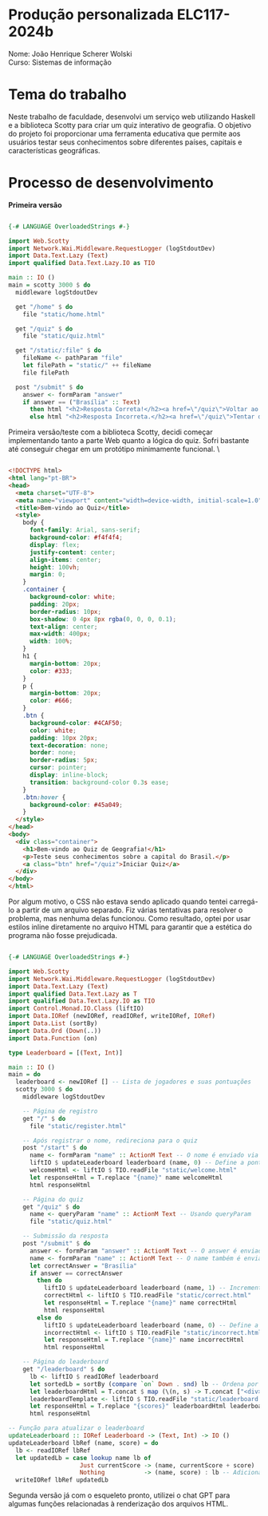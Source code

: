 # Produção personalizada ELC117-2024b

Nome: João Henrique Scherer Wolski \
Curso: Sistemas de informação

# Tema do trabalho

Neste trabalho de faculdade, desenvolvi um serviço web utilizando Haskell e a biblioteca Scotty para criar um quiz interativo de geografia. O objetivo do projeto foi proporcionar uma ferramenta educativa que permite aos usuários testar seus conhecimentos sobre diferentes países, capitais e características geográficas. 

# Processo de desenvolvimento

**Primeira versão** 

```haskell

{-# LANGUAGE OverloadedStrings #-}

import Web.Scotty
import Network.Wai.Middleware.RequestLogger (logStdoutDev)
import Data.Text.Lazy (Text)
import qualified Data.Text.Lazy.IO as TIO

main :: IO ()
main = scotty 3000 $ do
  middleware logStdoutDev

  get "/home" $ do
    file "static/home.html"

  get "/quiz" $ do
    file "static/quiz.html"

  get "/static/:file" $ do
    fileName <- pathParam "file"  
    let filePath = "static/" ++ fileName
    file filePath

  post "/submit" $ do
    answer <- formParam "answer"  
    if answer == ("Brasília" :: Text)
      then html "<h2>Resposta Correta!</h2><a href=\"/quiz\">Voltar ao quiz</a>"
      else html "<h2>Resposta Incorreta.</h2><a href=\"/quiz\">Tentar de novo</a>"

``` 
Primeira versão/teste com a biblioteca Scotty, decidi começar implementando tanto a parte Web quanto a lógica do quiz. Sofri bastante até conseguir chegar em um protótipo minimamente funcional. \

```html

<!DOCTYPE html>
<html lang="pt-BR">
<head>
  <meta charset="UTF-8">
  <meta name="viewport" content="width=device-width, initial-scale=1.0">
  <title>Bem-vindo ao Quiz</title>
  <style>
    body {
      font-family: Arial, sans-serif;
      background-color: #f4f4f4;
      display: flex;
      justify-content: center;
      align-items: center;
      height: 100vh;
      margin: 0;
    }
    .container {
      background-color: white;
      padding: 20px;
      border-radius: 10px;
      box-shadow: 0 4px 8px rgba(0, 0, 0, 0.1);
      text-align: center;
      max-width: 400px;
      width: 100%;
    }
    h1 {
      margin-bottom: 20px;
      color: #333;
    }
    p {
      margin-bottom: 20px;
      color: #666;
    }
    .btn {
      background-color: #4CAF50;
      color: white;
      padding: 10px 20px;
      text-decoration: none;
      border: none;
      border-radius: 5px;
      cursor: pointer;
      display: inline-block;
      transition: background-color 0.3s ease;
    }
    .btn:hover {
      background-color: #45a049;
    }
  </style>
</head>
<body>
  <div class="container">
    <h1>Bem-vindo ao Quiz de Geografia!</h1>
    <p>Teste seus conhecimentos sobre a capital do Brasil.</p>
    <a class="btn" href="/quiz">Iniciar Quiz</a>
  </div>
</body>
</html>

```

Por algum motivo, o CSS não estava sendo aplicado quando tentei carregá-lo a partir de um arquivo separado. Fiz várias tentativas para resolver o problema, mas nenhuma delas funcionou. Como resultado, optei por usar estilos inline diretamente no arquivo HTML para garantir que a estética do programa não fosse prejudicada.

```haskell

{-# LANGUAGE OverloadedStrings #-}

import Web.Scotty
import Network.Wai.Middleware.RequestLogger (logStdoutDev)
import Data.Text.Lazy (Text)
import qualified Data.Text.Lazy as T
import qualified Data.Text.Lazy.IO as TIO
import Control.Monad.IO.Class (liftIO)
import Data.IORef (newIORef, readIORef, writeIORef, IORef)
import Data.List (sortBy)
import Data.Ord (Down(..))
import Data.Function (on)

type Leaderboard = [(Text, Int)]

main :: IO ()
main = do
  leaderboard <- newIORef [] -- Lista de jogadores e suas pontuações
  scotty 3000 $ do
    middleware logStdoutDev

    -- Página de registro
    get "/" $ do
      file "static/register.html"

    -- Após registrar o nome, redireciona para o quiz
    post "/start" $ do
      name <- formParam "name" :: ActionM Text -- O nome é enviado via form
      liftIO $ updateLeaderboard leaderboard (name, 0) -- Define a pontuação inicial como 0
      welcomeHtml <- liftIO $ TIO.readFile "static/welcome.html"
      let responseHtml = T.replace "{name}" name welcomeHtml
      html responseHtml

    -- Página do quiz
    get "/quiz" $ do
      name <- queryParam "name" :: ActionM Text -- Usando queryParam
      file "static/quiz.html"

    -- Submissão da resposta
    post "/submit" $ do
      answer <- formParam "answer" :: ActionM Text -- O answer é enviado via form
      name <- formParam "name" :: ActionM Text -- O name também é enviado via form
      let correctAnswer = "Brasília"
      if answer == correctAnswer
        then do
          liftIO $ updateLeaderboard leaderboard (name, 1) -- Incrementa a pontuação em 1
          correctHtml <- liftIO $ TIO.readFile "static/correct.html"
          let responseHtml = T.replace "{name}" name correctHtml
          html responseHtml
        else do
          liftIO $ updateLeaderboard leaderboard (name, 0) -- Define a pontuação como 0
          incorrectHtml <- liftIO $ TIO.readFile "static/incorrect.html"
          let responseHtml = T.replace "{name}" name incorrectHtml
          html responseHtml

    -- Página do leaderboard
    get "/leaderboard" $ do
      lb <- liftIO $ readIORef leaderboard
      let sortedLb = sortBy (compare `on` Down . snd) lb -- Ordena por pontuação decrescente
      let leaderboardHtml = T.concat $ map (\(n, s) -> T.concat ["<div>", n, ": ", T.pack (show s), " ponto(s)</div>"]) sortedLb
      leaderboardTemplate <- liftIO $ TIO.readFile "static/leaderboard.html"
      let responseHtml = T.replace "{scores}" leaderboardHtml leaderboardTemplate
      html responseHtml

-- Função para atualizar o leaderboard
updateLeaderboard :: IORef Leaderboard -> (Text, Int) -> IO ()
updateLeaderboard lbRef (name, score) = do
  lb <- readIORef lbRef
  let updatedLb = case lookup name lb of
                    Just currentScore -> (name, currentScore + score) : filter ((/= name) . fst) lb -- Atualiza a pontuação existente
                    Nothing           -> (name, score) : lb -- Adiciona novo jogador
  writeIORef lbRef updatedLb

```

Segunda versão já com o esqueleto pronto, utilizei o chat GPT para algumas funções relacionadas à renderização dos arquivos HTML.